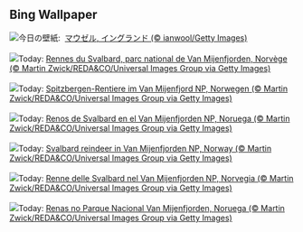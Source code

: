 ## Bing Wallpaper
![](https://www.bing.com/th?id=OHR.MouseholeXmas_JA-JP0779815955_UHD.jpg&w=1000)今日の壁紙: &nbsp;[マウゼル, イングランド (© ianwool/Getty Images)](https://www.bing.com/th?id=OHR.MouseholeXmas_JA-JP0779815955_UHD.jpg)
<br><br/>
![](https://www.bing.com/th?id=OHR.ReindeerTrio_FR-FR3852495223_UHD.jpg&w=1000)Today: [Rennes du Svalbard, parc national de Van Mijenfjorden, Norvège (© Martin Zwick/REDA&CO/Universal Images Group via Getty Images)](https://www.bing.com/th?id=OHR.ReindeerTrio_FR-FR3852495223_UHD.jpg)
<br><br/>
![](https://www.bing.com/th?id=OHR.ReindeerTrio_DE-DE1704555391_UHD.jpg&w=1000)Today: [Spitzbergen-Rentiere im Van Mijenfjord NP, Norwegen (© Martin Zwick/REDA&CO/Universal Images Group via Getty Images)](https://www.bing.com/th?id=OHR.ReindeerTrio_DE-DE1704555391_UHD.jpg)
<br><br/>
![](https://www.bing.com/th?id=OHR.ReindeerTrio_ES-ES2505457663_UHD.jpg&w=1000)Today: [Renos de Svalbard en el Van Mijenfjorden NP, Noruega (© Martin Zwick/REDA&CO/Universal Images Group via Getty Images)](https://www.bing.com/th?id=OHR.ReindeerTrio_ES-ES2505457663_UHD.jpg)
<br><br/>
![](https://www.bing.com/th?id=OHR.ReindeerTrio_EN-GB9048626587_UHD.jpg&w=1000)Today: [Svalbard reindeer in Van Mijenfjorden NP, Norway (© Martin Zwick/REDA&CO/Universal Images Group via Getty Images)](https://www.bing.com/th?id=OHR.ReindeerTrio_EN-GB9048626587_UHD.jpg)
<br><br/>
![](https://www.bing.com/th?id=OHR.ReindeerTrio_IT-IT1609765217_UHD.jpg&w=1000)Today: [Renne delle Svalbard nel Van Mijenfjorden NP, Norvegia (© Martin Zwick/REDA&CO/Universal Images Group via Getty Images)](https://www.bing.com/th?id=OHR.ReindeerTrio_IT-IT1609765217_UHD.jpg)
<br><br/>
![](https://www.bing.com/th?id=OHR.ReindeerTrio_PT-BR1240066422_UHD.jpg&w=1000)Today: [Renas no Parque Nacional Van Mijenfjorden, Noruega (© Martin Zwick/REDA&CO/Universal Images Group via Getty Images)](https://www.bing.com/th?id=OHR.ReindeerTrio_PT-BR1240066422_UHD.jpg)
<br><br/>
